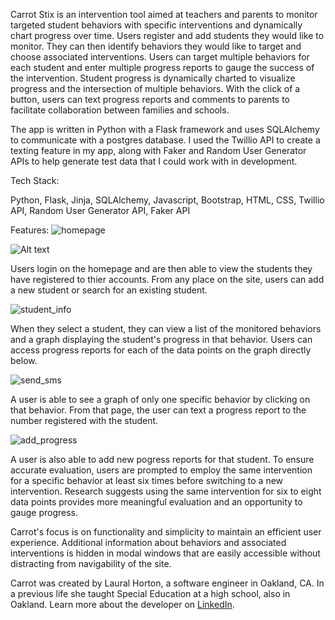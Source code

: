 Carrot Stix is an intervention tool aimed at teachers and parents to monitor targeted student behaviors with specific interventions and dynamically chart progress over time.  Users register and add students they would like to monitor.  They can then identify behaviors they would like to target and choose associated interventions.  Users can target multiple behaviors for each student and enter multiple progress reports to gauge the success of the intervention.  Student progress is dynamically charted to visualize progress and the intersection of multiple behaviors.  With the click of a button, users can text progress reports and comments to parents to facilitate collaboration between families and schools.

The app is written in Python with a Flask framework and uses SQLAlchemy to communicate with a postgres database.  I used the Twillio API to create a texting feature in my app, along with Faker and Random User Generator APIs to help generate test data that I could work with in development. 


Tech Stack:

Python, Flask, Jinja, SQLAlchemy, Javascript, Bootstrap, HTML, CSS, Twillio API, Random User Generator API, Faker API


Features:
![homepage](https://user-images.githubusercontent.com/38845846/44557110-e3901580-a6f1-11e8-8663-16e4f5660464.png)

![Alt text](https://user-images.githubusercontent.com/38845846/44557124-edb21400-a6f1-11e8-96c3-b716def4b44c.png)

Users login on the homepage and are then able to view the students they have registered to thier accounts. From any place on the site, users can add a new student or search for an existing student.  

![student_info](https://user-images.githubusercontent.com/38845846/44557128-f0ad0480-a6f1-11e8-83ae-315fcced16a7.png)

When they select a student, they can view a list of the monitored behaviors and a graph displaying the student's progress in that behavior.  Users can access progress reports for each of the data points on the graph directly below.  

![send_sms](https://user-images.githubusercontent.com/38845846/44557132-f6a2e580-a6f1-11e8-8fe5-80c35d2660fb.png)

A user is able to see a graph of only one specific behavior by clicking on that behavior.  From that page, the user can text a progress report to the number registered with the student.

![add_progress](https://user-images.githubusercontent.com/38845846/44557135-f9053f80-a6f1-11e8-9c26-eb0e96488087.png)

A user is also able to add new pogress reports for that student.  To ensure accurate evaluation, users are prompted to employ the same intervention for a specific behavior at least six times before switching to a new intervention. Research suggests using the same intervention for six to eight data points provides more meaningful evaluation and an opportunity to gauge progress.

Carrot's focus is on functionality and simplicity to maintain an efficient user experience.  Additional information about behaviors and associated interventions is hidden in modal windows that are easily accessible without distracting from navigability of the site.

Carrot was created by Laural Horton, a software engineer in Oakland, CA. In a previous life she taught Special Education at a high school, also in Oakland.  Learn more about the developer on [LinkedIn](https://www.linkedin.com/in/lauralhorton).
